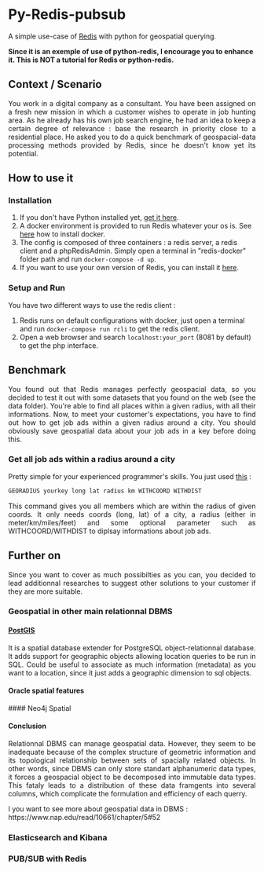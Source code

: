 # Py-Redis-pubsub
A simple use-case of [Redis](https://redis.io/) with python for geospatial querying.


**Since it is an exemple of use of python-redis, I encourage you to enhance it. This is NOT a tutorial for Redis or python-redis.**

## Context / Scenario
<p align="justify">
You work in a digital company as a consultant. You have been assigned on a fresh new mission in which a customer wishes to operate in job hunting area. As he already has his own job search engine, he had an idea to keep a certain degree of relevance : base the research in priority close to a residential place. He asked you to do a quick benchmark of geospacial-data processing methods provided by Redis, since he doesn't know yet its potential.
</p>

## How to use it

### Installation
1. If you don't have Python installed yet, [get it here](https://www.python.org/downloads/).
2. A docker environment is provided to run Redis whatever your os is. See [here](https://www.docker.com) how to install docker. 
3. The config is composed of three containers : a redis server, a redis client and a phpRedisAdmin. Simply open a terminal in "redis-docker" folder path and run `docker-compose -d up`.
4. If you want to use your own version of Redis, you can install it [here](https://redis.io/download).

### Setup and Run
You have two different ways to use the redis client :
1. Redis runs on default configurations with docker, just open a terminal and run `docker-compose run rcli` to get the redis client.
2. Open a web browser and search `localhost:your_port` (8081 by default) to get the php interface.

## Benchmark
<p align="justify">
You found out that Redis manages perfectly geospacial data, so you decided to test it out with some datasets that you found on the web (see the data folder). You're able to find all places within a given radius, with all their informations. Now, to meet your customer's expectations, you have to find out how to get job ads within a given radius around a city. You should obviously save geospatial data about your job ads in a key before doing this.
</p>  

### Get all job ads within a radius around a city
Pretty simple for your experienced programmer's skills. You just used [this](https://redis.io/commands/georadius) :
```bash
GEORADIUS yourkey long lat radius km WITHCOORD WITHDIST
```
<p align="justify">
This command gives you all members which are within the radius of given coords. It only needs coords (long, lat) of a city, a radius (either in meter/km/miles/feet) and some optional parameter such as WITHCOORD/WITHDIST to diplsay informations about job ads.
</p>  

## Further on
<p align="justify">
Since you want to cover as much possibilties as you can, you decided to lead additionnal researches to suggest other solutions to your customer if they are more suitable.
</p>  

### Geospatial in other main relationnal DBMS

#### [PostGIS](https://postgis.net/)
<p align="justify">
  It is a spatial database extender for PostgreSQL object-relationnal database. It adds support for geographic objects allowing location   queries to be run in SQL. Could be useful to associate as much information (metadata) as you want to a location, since it just adds a   geographic dimension to sql objects.
</p>

#### Oracle spatial features
<p align="justify">
  
</p>
#### Neo4j Spatial

####

#### Conclusion
<p align="justify">
  Relationnal DBMS can manage geospatial data. However, they seem to be inadequate because of the complex structure of geometric           information and its topological relationship between sets of spacially related objects. In other words, since DBMS can only store       standart alphanumeric data types, it forces a geospacial object to be decomposed into immutable data types. This fataly leads to a       distribution of these data framgents into several columns, which complicate the formulation and efficiency of each querry.
</p>
I you want to see more about geospatial data in DBMS : https://www.nap.edu/read/10661/chapter/5#52

### Elasticsearch and Kibana

### PUB/SUB with Redis
